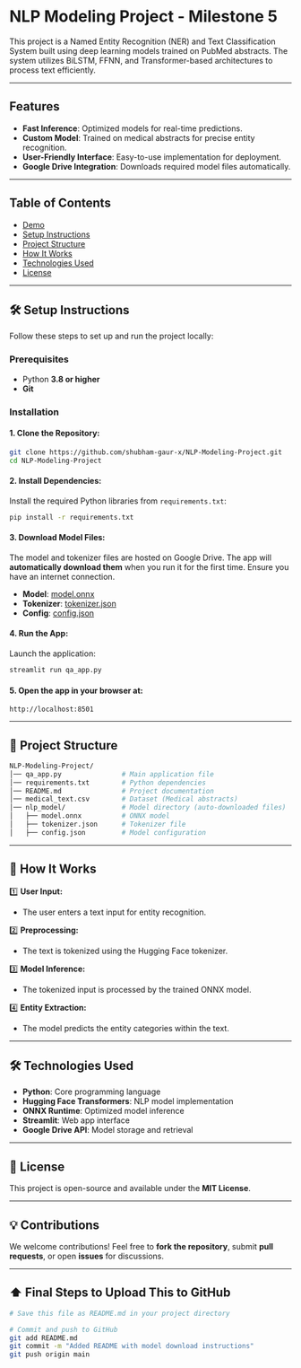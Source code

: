 # NLP Modeling Project - Milestone 5

This project is a Named Entity Recognition (NER) and Text Classification System built using deep learning models trained on PubMed abstracts. The system utilizes BiLSTM, FFNN, and Transformer-based architectures to process text efficiently.

---

## Features

- **Fast Inference**: Optimized models for real-time predictions.
- **Custom Model**: Trained on medical abstracts for precise entity recognition.
- **User-Friendly Interface**: Easy-to-use implementation for deployment.
- **Google Drive Integration**: Downloads required model files automatically.

---

## Table of Contents

- [Demo](#demo)
- [Setup Instructions](#setup-instructions)
- [Project Structure](#project-structure)
- [How It Works](#how-it-works)
- [Technologies Used](#technologies-used)
- [License](#license)

---

## 🛠 Setup Instructions

Follow these steps to set up and run the project locally:

### Prerequisites

- Python **3.8 or higher**
- **Git**

### Installation

#### 1. Clone the Repository:
```bash
git clone https://github.com/shubham-gaur-x/NLP-Modeling-Project.git
cd NLP-Modeling-Project
```

#### 2. Install Dependencies:  
Install the required Python libraries from `requirements.txt`:
```bash
pip install -r requirements.txt
```

#### 3. Download Model Files:  
The model and tokenizer files are hosted on Google Drive. The app will **automatically download them** when you run it for the first time. Ensure you have an internet connection.

- **Model**: [model.onnx](https://drive.google.com/file/d/your_model_link_here)
- **Tokenizer**: [tokenizer.json](https://drive.google.com/file/d/your_tokenizer_link_here)
- **Config**: [config.json](https://drive.google.com/file/d/your_config_link_here)

#### 4. Run the App:  
Launch the application:
```bash
streamlit run qa_app.py
```

#### 5. Open the app in your browser at:  
```
http://localhost:8501
```

---

## 📂 Project Structure

```bash
NLP-Modeling-Project/
│── qa_app.py               # Main application file
│── requirements.txt        # Python dependencies
│── README.md               # Project documentation
│── medical_text.csv        # Dataset (Medical abstracts)
│── nlp_model/              # Model directory (auto-downloaded files)
│   ├── model.onnx          # ONNX model
│   ├── tokenizer.json      # Tokenizer file
│   ├── config.json         # Model configuration
```

---

## 🔎 How It Works

1️⃣ **User Input:**
   - The user enters a text input for entity recognition.

2️⃣ **Preprocessing:**
   - The text is tokenized using the Hugging Face tokenizer.

3️⃣ **Model Inference:**
   - The tokenized input is processed by the trained ONNX model.

4️⃣ **Entity Extraction:**
   - The model predicts the entity categories within the text.

---

## 🛠 Technologies Used

- **Python**: Core programming language
- **Hugging Face Transformers**: NLP model implementation
- **ONNX Runtime**: Optimized model inference
- **Streamlit**: Web app interface
- **Google Drive API**: Model storage and retrieval

---

## 📜 License

This project is open-source and available under the **MIT License**.

---

## 💡 Contributions

We welcome contributions! Feel free to **fork the repository**, submit **pull requests**, or open **issues** for discussions.

---

## ⬆️ Final Steps to Upload This to GitHub

```bash
# Save this file as README.md in your project directory

# Commit and push to GitHub
git add README.md
git commit -m "Added README with model download instructions"
git push origin main
```
